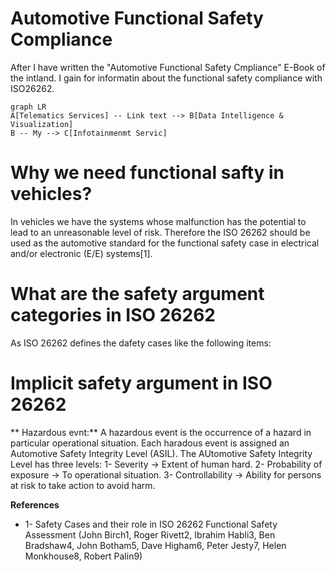 # Automotive Functional Safety Compliance

After I have written the "Automotive Functional Safety Cmpliance" E-Book of the intland. I gain for informatin about the functional safety compliance with ISO26262.
```mermaid
graph LR
A[Telematics Services] -- Link text --> B[Data Intelligence & Visualization]
B -- My --> C[Infotainmenmt Servic]
```

# Why we need functional safty in vehicles?

In vehicles we have the systems whose malfunction has the potential to lead to an unreasonable level of risk. Therefore the ISO 26262 should be used as the automotive standard for the functional safety case in electrical and/or electronic (E/E) systems[1]. 


# What are the safety argument categories in ISO 26262

As ISO 26262 defines the dafety cases like the following items:



# Implicit safety argument in ISO 26262

** Hazardous evnt:** A hazardous event is the occurrence of a hazard in particular operational situation. Each haradous event is assigned an Automotive Safety Integrity Level (ASIL).
The AUtomotive Safety Integrity Level has three levels:
1- Severity -> Extent of human hard.
2- Probability of exposure -> To operational situation.
3- Controllability -> Ability for persons at risk to take action to avoid harm.















**References**
- 1- Safety Cases and their role in ISO 26262 Functional Safety Assessment (John Birch1, Roger Rivett2, Ibrahim Habli3, Ben Bradshaw4, John Botham5, Dave
Higham6, Peter Jesty7, Helen Monkhouse8, Robert Palin9)
<!--stackedit_data:
eyJoaXN0b3J5IjpbOTc2NTg3NDczLC0xOTMxMjczMTA1LC0xMT
I1NDIzNjg3LDc3OTI3NjQxNCwtMzQ2Mjc2NDU2LDc5NTgxNjAx
NiwtNDQwODk0NDI4LC05MzEyNzQyNjcsMzg4MzAzMDc4XX0=
-->